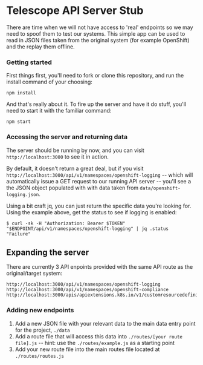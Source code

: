# Telescope API Server Stub
There are time when we will not have access to 'real' endpoints so we may need to spoof them to test our systems.  This simple app can be used to read in JSON files taken from the original system (for example OpenShift) and the replay them offline.

### Getting started

First things first, you'll need to fork or clone this repository, and run the install command of your choosing:

```
npm install
```
And that's really about it. To fire up the server and have it do stuff, you'll need to start it with the familiar command:

```
npm start
```

### Accessing the server and returning data

The server should be running by now, and you can visit `http://localhost:3000` to see it in action.

By default, it doesn't return a great deal, but if you visit `http://localhost:3000/api/v1/namespaces/openshift-logging` -- which will automatically issue a GET request to our running API server -- you'll see a the JSON object populated with with data taken from `data/openshift-logging.json`.

Using a bit craft jq, you can just return the specific data you're looking for.  Using the example above, get the status to see if logging is enabled:
```
$ curl -sk -H "Authorization: Bearer $TOKEN" "$ENDPOINT/api/v1/namespaces/openshift-logging" | jq .status
"Failure"
```

## Expanding the server

There are currently 3 API enpoints provided with the same API route as the original/target system:

```
http://localhost:3000/api/v1/namespaces/openshift-logging
http://localhost:3000/api/v1/namespaces/openshift-compliance
http://localhost:3000/apis/apiextensions.k8s.io/v1/customresourcedefinitions/centrals.platform.stackrox.io
```

### Adding new endpoints
1. Add a new JSON file with your relevant data to the main data entry point for the project, `./data`
2. Add a route file that will access this data into `./routes/[your route file].js` -- hint: use the `./routes/example.js` as a starting point
3. Add your new route file into the main routes file located at `./routes/routes.js`
